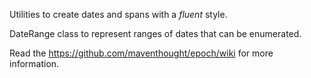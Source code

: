 Utilities to create dates and spans with a _fluent_ style.

DateRange class to represent ranges of dates that can be enumerated.

Read the https://github.com/maventhought/epoch/wiki for more information.
